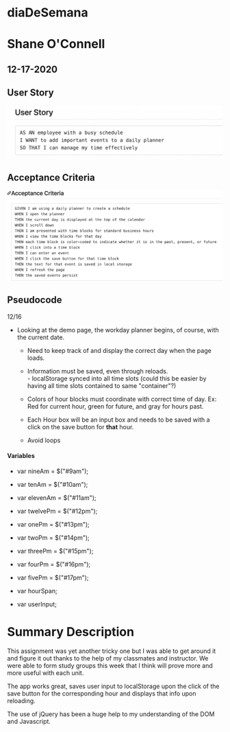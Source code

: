 # diaDeSemana
# Shane O'Connell
## 12-17-2020

## User Story

![UserStory](./assets/img/userStory.png)

## Acceptance Criteria

![AcceptanceCriteria](./assets/img/criteria.png)

## Pseudocode 
12/16

  - Looking at the demo page, the workday planner begins, of course, with the current date. 

    - Need to keep track of and display the correct day when the page loads.

    - Information must be saved, even through reloads.  
            - localStorage synced into all time slots (could this be easier by
             having all time slots contained to same "container"?)

    - Colors of hour blocks must coordinate with correct time of day. Ex:  Red for current hour, green for future, and gray for hours past. 

    - Each Hour box will be an input box and needs to be saved with a click on the save button for __that__ hour.

    - Avoid loops

#### Variables

- var nineAm = $("#9am");
- var tenAm = $("#10am");
- var elevenAm = $("#11am");
- var twelvePm = $("#12pm");
- var onePm = $("#13pm");
- var twoPm = $("#14pm");
- var threePm = $("#15pm");
- var fourPm = $("#16pm");
- var fivePm = $("#17pm");

- var hourSpan;
- var userInput;

# Summary Description

This assignment was yet another tricky one but I was able to get around it and figure it out thanks to the help of my classmates and instructor.  We were able to form study groups this week that I think will prove more and more useful with each unit.

The app works great, saves user input to localStorage upon the click of the save button for the corresponding hour and displays that info upon reloading.  

The use of jQuery has been a huge help to my understanding of the DOM and Javascript.  
